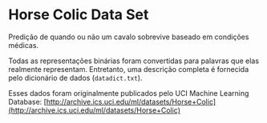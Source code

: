# Horse Colic Data Set

Predição de quando ou não um cavalo sobrevive baseado em condições médicas.  

Todas as representações binárias foram convertidas para palavras que elas realmente representam. Entretanto, uma descrição completa é fornecida pelo dicionário de dados (`datadict.txt`).  

Esses dados foram originalmente publicados pelo UCI Machine Learning Database: [http://archive.ics.uci.edu/ml/datasets/Horse+Colic](http://archive.ics.uci.edu/ml/datasets/Horse+Colic)